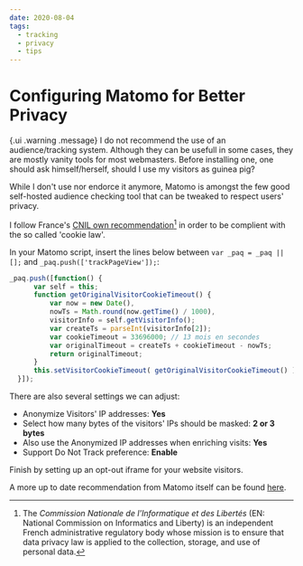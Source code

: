 ```yaml
---
date: 2020-08-04
tags:
  - tracking
  - privacy
  - tips
---
```


# Configuring Matomo for Better Privacy

{.ui .warning .message}
I do not recommend the use of an audience/tracking system. Although they can be
usefull in some cases, they are mostly vanity tools for most webmasters.
Before installing one, one should ask himself/herself, should I use my visitors
as guinea pig?


While I don't use nor endorce it anymore, Matomo is amongst the few good
self-hosted audience checking tool that can be tweaked to respect users'
privacy.

I follow France's [CNIL own recommendation](https://www.cnil.fr/en/node/329)[^1] in order to be complient with the so called 'cookie law'.

In your Matomo script, insert the lines below between `var _paq = _paq || [];`
and `_paq.push(['trackPageView']);`:

```javascript
_paq.push([function() {
      var self = this;
      function getOriginalVisitorCookieTimeout() {
          var now = new Date(),
          nowTs = Math.round(now.getTime() / 1000),
          visitorInfo = self.getVisitorInfo();
          var createTs = parseInt(visitorInfo[2]);
          var cookieTimeout = 33696000; // 13 mois en secondes
          var originalTimeout = createTs + cookieTimeout - nowTs;
          return originalTimeout;
      }
      this.setVisitorCookieTimeout( getOriginalVisitorCookieTimeout() );
  }]);
```


There are also several settings we can adjust:

* Anonymize Visitors' IP addresses: **Yes**
* Select how many bytes of the visitors' IPs should be masked: **2 or 3 bytes**
* Also use the Anonymized IP addresses when enriching visits: **Yes**
* Support Do Not Track preference: **Enable**

Finish by setting up an opt-out iframe for your website visitors.


A more up to date recommendation from Matomo itself can be found [here](https://matomo.org/docs/privacy/).

[^1]: The _Commission Nationale de l'Informatique et des Libertés_ (EN: National Commission on Informatics and Liberty) is an independent French administrative regulatory body whose mission is to ensure that data privacy law is applied to the collection, storage, and use of personal data.
